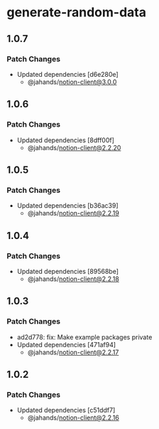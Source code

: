 # generate-random-data

## 1.0.7

### Patch Changes

- Updated dependencies [d6e280e]
  - @jahands/notion-client@3.0.0

## 1.0.6

### Patch Changes

- Updated dependencies [8dff00f]
  - @jahands/notion-client@2.2.20

## 1.0.5

### Patch Changes

- Updated dependencies [b36ac39]
  - @jahands/notion-client@2.2.19

## 1.0.4

### Patch Changes

- Updated dependencies [89568be]
  - @jahands/notion-client@2.2.18

## 1.0.3

### Patch Changes

- ad2d778: fix: Make example packages private
- Updated dependencies [471af94]
  - @jahands/notion-client@2.2.17

## 1.0.2

### Patch Changes

- Updated dependencies [c51ddf7]
  - @jahands/notion-client@2.2.16
